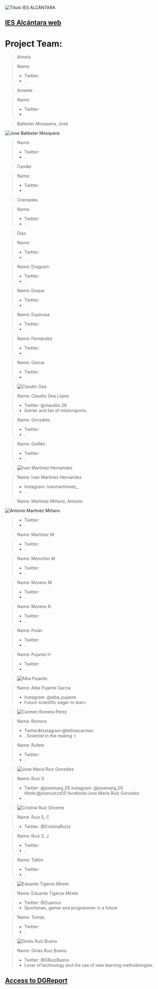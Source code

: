 ![Título IES ALCÁNTARA](/images/LearnToTeach.png)

## [IES Alcántara web]

[IES Alcántara web]: http://www.murciaeduca.es/iesalcantara/sitio/

# Project Team:


> Almela

> Name: 
> * Twitter: 
> * .




> Amante

> Name: 
> * Twitter: 
> * 



> Ballester Mosquera, José

![Jose Ballester Mosquera](/images/imageedit_3_8949590312.jpg)
> Name: 
> * Twitter: 
> * .


> Candel

> Name: 
> * Twitter: 
> * .



> Cremades

> Name: 
> * Twitter: 
> * .



> Díaz

> Name: 
> * Twitter: 
> * .



> 

> Name: Dragusín
> * Twitter: 
> * .



> 

> Name: Duque
> * Twitter: 
> * .



> 

> Name: Espinosa
> * Twitter: 
> * .


> 

> Name: Fernández
> * Twitter: 
> * .


> 

> Name: García
> * Twitter: 
> * .








> ![Claudio Gea](/images/CGL.png)

> Name: Claudio Gea López
> * Twitter: @claudiio.28
> * Gamer and fan of mtotorsports.


> 

> Name: González
> * Twitter: 
> * .



> 

> Name: Guillén
> * Twitter: 
> * .


> ![Ivan Martinez Hernandez](/images/IMH.jpg)

> Name: Ivan Martinez Hernandez
> * Instagram: Ivanmartiineez_ 
> * .



> 

> Name: Martínez Miñano, Antonio 


![Antonio Martinez Miñano](/images/)
> * Twitter: 
> * .


> 

> Name: Martínez M

> * Twitter: 
> * .



> 

> Name: Menchón M
> * Twitter: 
> * .


> 

> Name: Moreno M
> * Twitter: 
> * .



> 

> Name: Moreno R.
> * Twitter: 
> * .


> 

> Name: Polán
> * Twitter: 
> * .



> 

> Name: Pujante H
> * Twitter: 
> * .


> ![Alba Pujante](/images/Screenshot_20210120_132423.jpg).

> Name: Alba Pujante García
> * Instagram: @alba_pujante
> * Future scientific eager to learn.



> ![Carmen Romera Perez](/images/carmenromera.png)

> Name: Romera
> * Twitter&Instagram:@tellmecarmen
> * . Scientist in the making :)


> 

> Name: Rufete
> * Twitter: 
> * .



>  ![Jose María Ruiz González](/images/JMRuiz.png)

> Name: Ruiz G
> * Twitter: @josemarg_05  instagram: @josemarg_05   tiktok:@joseruizzz05   facebook:Jose Maria Ruiz Gonzalez
> * .
> 



> ![Cristina Ruiz Silvente](/images/CRS.jpeg)

> Name: Ruiz S, C
> * Twitter: @CristinaRuizz



> 

> Name: Ruiz S, J
> * Twitter: 
> * .


> 

> Name: Tallón
> * Twitter: 
> * .



> ![Eduardo Tigeras Mirete](/images/20210120_124923.jpg)


> Name: Eduardo Tigeras Mirete 


> * Twitter: @Zuamun
> * Sportsman, gamer and programmer in a future


> 

> Name: Tomás
> * Twitter: 
> * .






> ![Ginés Ruiz Bueno](/images/GRBGD.png)


> Name: Ginés Ruiz Bueno
> * Twitter: @GRuizBueno
> * Lover of technology and the use of new learning methodologies.



## [Access to DGReport]

[Access to DGReport]: https://github.com/Robotics4Rookies/iesalcantara_20_21/blob/main/DGSpecialist/DGReport.md

